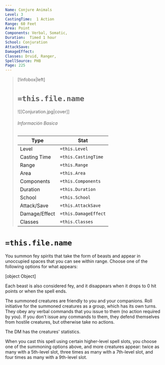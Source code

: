 ```yaml
---
Name: Conjure Animals
Level: 3
CastingTime:  1 Action 
Range: 60 Feet
Area: Point
Components: Verbal, Somatic, 
Duration:  Timed 1 hour
School: Conjuration
AttackSave: 
DamageEffect: 
Classes: Druid, Ranger, 
SpellSource: PHB
Page: 225
---
```


>[!infobox|left]
># `=this.file.name`
>![[Conjuration.jpg|cover]]
> ###### Información Basica
> Type |  Stat |
> ---|---|
> Level | `=this.Level` |
> Casting Time | `=this.CastingTime` |
> Range | `=this.Range` |
> Area | `=this.Area` |
> Components | `=this.Components` |
> Duration | `=this.Duration` |
> School | `=this.School` |
> Attack/Save | `=this.AttackSave` |
> Damage/Effect | `=this.DamageEffect` |
> Classes | `=this.Classes` |

# `=this.file.name`
You summon fey spirits that take the form of beasts and appear in unoccupied spaces that you can see within range. Choose one of the following options for what appears:

[object Object]

Each beast is also considered fey, and it disappears when it drops to 0 hit points or when the spell ends.

The summoned creatures are friendly to you and your companions. Roll initiative for the summoned creatures as a group, which has its own turns. They obey any verbal commands that you issue to them (no action required by you). If you don&#x27;t issue any commands to them, they defend themselves from hostile creatures, but otherwise take no actions.

The DM has the creatures&#x27; statistics.



 


 


 


 


 


When you cast this spell using certain higher-level spell slots, you choose one of the summoning options above, and more creatures appear: twice as many with a 5th-level slot, three times as many with a 7th-level slot, and four times as many with a 9th-level slot. 